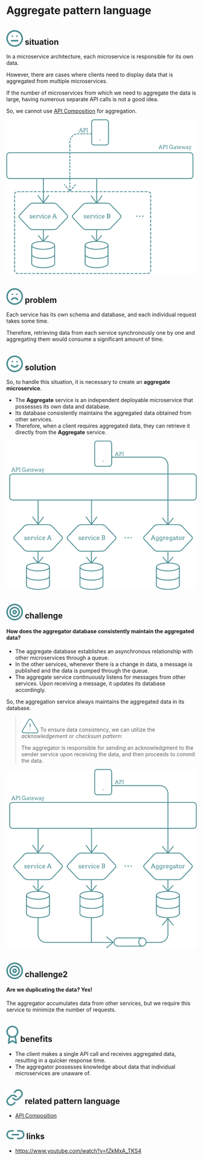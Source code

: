 # Aggregate pattern language


## <img src="../images/icons/meh.svg" style="position:relative; top:5px;" /> situation

In a microservice architecture, each microservice is responsible for its own data.

However, there are cases where clients need to display data that is aggregated from multiple microservices.

If the number of microservices from which we need to aggregate the data is large,
having numerous separate API calls is not a good idea.

So, we cannot use [API Composition](<https://github.com/Bright98/microservices-pattern-language/blob/main/quering/API-composition.md>) for aggregation.

<img src="../images/Aggregate/without-aggregator.svg" />

## <img src="../images/icons/sad.svg" style="position:relative; top:5px" /> problem


Each service has its own schema and database, and each individual request takes some time.

Therefore, retrieving data from each service synchronously one by one and aggregating them would consume a significant amount of time.

## <img src="../images/icons/happy.svg" style="position:relative; top:5px" /> solution


So, to handle this situation, it is necessary to create an **aggregate microservice**.

- The **Aggregate** service is an independent deployable microservice that possesses its own data and database.
- Its database consistently maintains the aggregated data obtained from other services.
- Therefore, when a client requires aggregated data, they can retrieve it directly from the **Aggregate** service.

<img src="../images/Aggregate/add-aggregator.svg" />

## <img src="../images/icons/dart.svg" style="position:relative; top:5px" /> challenge

#### How does the aggregator database consistently maintain the aggregated data?

- The aggregate database establishes an asynchronous relationship with other microservices through a queue.
- In the other services, whenever there is a change in data, a message is published and the data is pumped through the queue.
- The aggregate service continuously listens for messages from other services.
Upon receiving a message, it updates its database accordingly.

So, the aggregation service always maintains the aggregated data in its database.

> <img src="../images/icons/warning.svg" style="position:relative; top:5px" /> To ensure data consistency, we can utilize the _acknowledgement_ or _checksum pattern_:
>
> The aggregator is responsible for sending an acknowledgment to the sender service upon receiving the data,
> and then proceeds to commit the data.

<img src="../images/Aggregate/aggregator-data-pump.svg" />

## <img src="../images/icons/dart.svg" style="position:relative; top:5px" /> challenge2

#### Are we duplicating the data? Yes!
The aggregator accumulates data from other services,
but we require this service to minimize the number of requests.

## <img src="../images/icons/badge.svg" style="position:relative; top:5px" /> benefits

- The client makes a single API call and receives aggregated data, resulting in a quicker response time.
- The aggregator possesses knowledge about data that individual microservices are unaware of.

## <img src="../images/icons/link.svg" style="position:relative; top:5px" /> related pattern language

-   [API Composition](<https://github.com/Bright98/microservices-pattern-language/blob/main/quering/API-composition.md>)

## <img src="../images/icons/link2.svg" /> links

- https://www.youtube.com/watch?v=fZkMxA_TKS4
